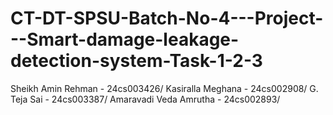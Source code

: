 # CT-DT-SPSU-Batch-No-4---Project---Smart-damage-leakage-detection-system-Task-1-2-3
Sheikh Amin Rehman     -  24cs003426/
Kasiralla Meghana      -  24cs002908/
G. Teja Sai            -  24cs003387/
Amaravadi Veda Amrutha -  24cs002893/
